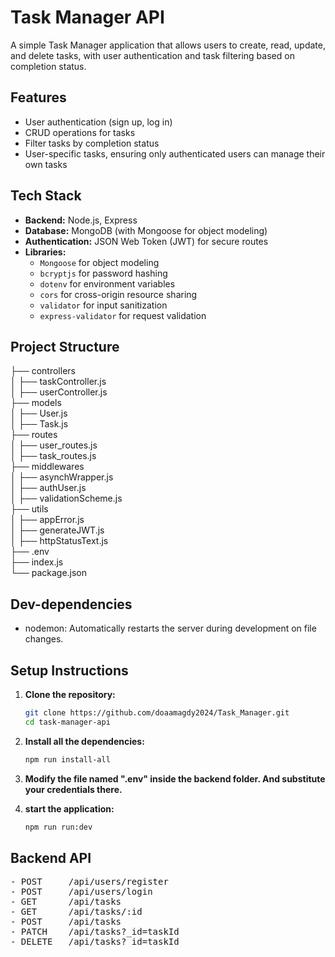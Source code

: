 # Task Manager API

A simple Task Manager application that allows users to create, read, update, and delete tasks, with user authentication and task filtering based on completion status.

## Features

- User authentication (sign up, log in)
- CRUD operations for tasks
- Filter tasks by completion status
- User-specific tasks, ensuring only authenticated users can manage their own tasks

## Tech Stack

- **Backend:** Node.js, Express
- **Database:** MongoDB (with Mongoose for object modeling)
- **Authentication:** JSON Web Token (JWT) for secure routes
- **Libraries:** 
    - `Mongoose` for object modeling
    - `bcryptjs` for password hashing 
    - `dotenv` for environment variables
    - `cors` for cross-origin resource sharing
    - `validator` for input sanitization
    - `express-validator` for request validation

## Project Structure
├── controllers           
│   ├── taskController.js  
│   ├── userController.js  
├── models               
│   ├── User.js            
│   ├── Task.js            
├── routes                
│   ├── user_routes.js      
│   ├── task_routes.js      
├── middlewares           
│   ├── asynchWrapper.js      
│   ├── authUser.js  
│   ├── validationScheme.js   
├── utils           
│   ├── appError.js      
│   ├── generateJWT.js  
│   ├── httpStatusText.js    
├── .env          
├── index.js             
└── package.json          

## Dev-dependencies


 - nodemon: Automatically restarts the server during development on file changes.
   

## Setup Instructions

1. **Clone the repository:**
   ```bash
   git clone https://github.com/doaamagdy2024/Task_Manager.git
   cd task-manager-api
   ```
2. **Install all the dependencies:** 
    ```bash
    npm run install-all
    ```

3. **Modify the file named ".env" inside the backend folder. And substitute your credentials there.** 


4. **start the application:** 
    ```bash
    npm run run:dev
    ```

## Backend API

<pre>
- POST     /api/users/register
- POST     /api/users/login
- GET      /api/tasks
- GET      /api/tasks/:id
- POST     /api/tasks
- PATCH    /api/tasks?_id=taskId
- DELETE   /api/tasks?_id=taskId
</pre>